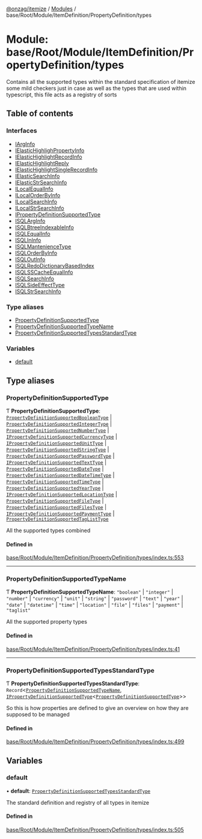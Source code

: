 [@onzag/itemize](../README.md) / [Modules](../modules.md) / base/Root/Module/ItemDefinition/PropertyDefinition/types

# Module: base/Root/Module/ItemDefinition/PropertyDefinition/types

Contains all the supported types within the standard specification of itemize
some mild checkers just in case as well as the types that are used within
typescript, this file acts as a registry of sorts

## Table of contents

### Interfaces

- [IArgInfo](../interfaces/base_Root_Module_ItemDefinition_PropertyDefinition_types.IArgInfo.md)
- [IElasticHighlighPropertyInfo](../interfaces/base_Root_Module_ItemDefinition_PropertyDefinition_types.IElasticHighlighPropertyInfo.md)
- [IElasticHighlightRecordInfo](../interfaces/base_Root_Module_ItemDefinition_PropertyDefinition_types.IElasticHighlightRecordInfo.md)
- [IElasticHighlightReply](../interfaces/base_Root_Module_ItemDefinition_PropertyDefinition_types.IElasticHighlightReply.md)
- [IElasticHighlightSingleRecordInfo](../interfaces/base_Root_Module_ItemDefinition_PropertyDefinition_types.IElasticHighlightSingleRecordInfo.md)
- [IElasticSearchInfo](../interfaces/base_Root_Module_ItemDefinition_PropertyDefinition_types.IElasticSearchInfo.md)
- [IElasticStrSearchInfo](../interfaces/base_Root_Module_ItemDefinition_PropertyDefinition_types.IElasticStrSearchInfo.md)
- [ILocalEqualInfo](../interfaces/base_Root_Module_ItemDefinition_PropertyDefinition_types.ILocalEqualInfo.md)
- [ILocalOrderByInfo](../interfaces/base_Root_Module_ItemDefinition_PropertyDefinition_types.ILocalOrderByInfo.md)
- [ILocalSearchInfo](../interfaces/base_Root_Module_ItemDefinition_PropertyDefinition_types.ILocalSearchInfo.md)
- [ILocalStrSearchInfo](../interfaces/base_Root_Module_ItemDefinition_PropertyDefinition_types.ILocalStrSearchInfo.md)
- [IPropertyDefinitionSupportedType](../interfaces/base_Root_Module_ItemDefinition_PropertyDefinition_types.IPropertyDefinitionSupportedType.md)
- [ISQLArgInfo](../interfaces/base_Root_Module_ItemDefinition_PropertyDefinition_types.ISQLArgInfo.md)
- [ISQLBtreeIndexableInfo](../interfaces/base_Root_Module_ItemDefinition_PropertyDefinition_types.ISQLBtreeIndexableInfo.md)
- [ISQLEqualInfo](../interfaces/base_Root_Module_ItemDefinition_PropertyDefinition_types.ISQLEqualInfo.md)
- [ISQLInInfo](../interfaces/base_Root_Module_ItemDefinition_PropertyDefinition_types.ISQLInInfo.md)
- [ISQLMantenienceType](../interfaces/base_Root_Module_ItemDefinition_PropertyDefinition_types.ISQLMantenienceType.md)
- [ISQLOrderByInfo](../interfaces/base_Root_Module_ItemDefinition_PropertyDefinition_types.ISQLOrderByInfo.md)
- [ISQLOutInfo](../interfaces/base_Root_Module_ItemDefinition_PropertyDefinition_types.ISQLOutInfo.md)
- [ISQLRedoDictionaryBasedIndex](../interfaces/base_Root_Module_ItemDefinition_PropertyDefinition_types.ISQLRedoDictionaryBasedIndex.md)
- [ISQLSSCacheEqualInfo](../interfaces/base_Root_Module_ItemDefinition_PropertyDefinition_types.ISQLSSCacheEqualInfo.md)
- [ISQLSearchInfo](../interfaces/base_Root_Module_ItemDefinition_PropertyDefinition_types.ISQLSearchInfo.md)
- [ISQLSideEffectType](../interfaces/base_Root_Module_ItemDefinition_PropertyDefinition_types.ISQLSideEffectType.md)
- [ISQLStrSearchInfo](../interfaces/base_Root_Module_ItemDefinition_PropertyDefinition_types.ISQLStrSearchInfo.md)

### Type aliases

- [PropertyDefinitionSupportedType](base_Root_Module_ItemDefinition_PropertyDefinition_types.md#propertydefinitionsupportedtype)
- [PropertyDefinitionSupportedTypeName](base_Root_Module_ItemDefinition_PropertyDefinition_types.md#propertydefinitionsupportedtypename)
- [PropertyDefinitionSupportedTypesStandardType](base_Root_Module_ItemDefinition_PropertyDefinition_types.md#propertydefinitionsupportedtypesstandardtype)

### Variables

- [default](base_Root_Module_ItemDefinition_PropertyDefinition_types.md#default)

## Type aliases

### PropertyDefinitionSupportedType

Ƭ **PropertyDefinitionSupportedType**: [`PropertyDefinitionSupportedBooleanType`](base_Root_Module_ItemDefinition_PropertyDefinition_types_boolean.md#propertydefinitionsupportedbooleantype) \| [`PropertyDefinitionSupportedIntegerType`](base_Root_Module_ItemDefinition_PropertyDefinition_types_integer.md#propertydefinitionsupportedintegertype) \| [`PropertyDefinitionSupportedNumberType`](base_Root_Module_ItemDefinition_PropertyDefinition_types_number.md#propertydefinitionsupportednumbertype) \| [`IPropertyDefinitionSupportedCurrencyType`](../interfaces/base_Root_Module_ItemDefinition_PropertyDefinition_types_currency.IPropertyDefinitionSupportedCurrencyType.md) \| [`IPropertyDefinitionSupportedUnitType`](../interfaces/base_Root_Module_ItemDefinition_PropertyDefinition_types_unit.IPropertyDefinitionSupportedUnitType.md) \| [`PropertyDefinitionSupportedStringType`](base_Root_Module_ItemDefinition_PropertyDefinition_types_string.md#propertydefinitionsupportedstringtype) \| [`PropertyDefinitionSupportedPasswordType`](base_Root_Module_ItemDefinition_PropertyDefinition_types_password.md#propertydefinitionsupportedpasswordtype) \| [`IPropertyDefinitionSupportedTextType`](../interfaces/base_Root_Module_ItemDefinition_PropertyDefinition_types_text.IPropertyDefinitionSupportedTextType.md) \| [`PropertyDefinitionSupportedDateType`](base_Root_Module_ItemDefinition_PropertyDefinition_types_date.md#propertydefinitionsupporteddatetype) \| [`PropertyDefinitionSupportedDateTimeType`](base_Root_Module_ItemDefinition_PropertyDefinition_types_datetime.md#propertydefinitionsupporteddatetimetype) \| [`PropertyDefinitionSupportedTimeType`](base_Root_Module_ItemDefinition_PropertyDefinition_types_time.md#propertydefinitionsupportedtimetype) \| [`PropertyDefinitionSupportedYearType`](base_Root_Module_ItemDefinition_PropertyDefinition_types_year.md#propertydefinitionsupportedyeartype) \| [`IPropertyDefinitionSupportedLocationType`](../interfaces/base_Root_Module_ItemDefinition_PropertyDefinition_types_location.IPropertyDefinitionSupportedLocationType.md) \| [`PropertyDefinitionSupportedFileType`](base_Root_Module_ItemDefinition_PropertyDefinition_types_file.md#propertydefinitionsupportedfiletype) \| [`PropertyDefinitionSupportedFilesType`](base_Root_Module_ItemDefinition_PropertyDefinition_types_files.md#propertydefinitionsupportedfilestype) \| [`IPropertyDefinitionSupportedPaymentType`](../interfaces/base_Root_Module_ItemDefinition_PropertyDefinition_types_payment.IPropertyDefinitionSupportedPaymentType.md) \| [`PropertyDefinitionSupportedTagListType`](base_Root_Module_ItemDefinition_PropertyDefinition_types_taglist.md#propertydefinitionsupportedtaglisttype)

All the supported types combined

#### Defined in

[base/Root/Module/ItemDefinition/PropertyDefinition/types/index.ts:553](https://github.com/onzag/itemize/blob/f2db74a5/base/Root/Module/ItemDefinition/PropertyDefinition/types/index.ts#L553)

___

### PropertyDefinitionSupportedTypeName

Ƭ **PropertyDefinitionSupportedTypeName**: ``"boolean"`` \| ``"integer"`` \| ``"number"`` \| ``"currency"`` \| ``"unit"`` \| ``"string"`` \| ``"password"`` \| ``"text"`` \| ``"year"`` \| ``"date"`` \| ``"datetime"`` \| ``"time"`` \| ``"location"`` \| ``"file"`` \| ``"files"`` \| ``"payment"`` \| ``"taglist"``

All the supported property types

#### Defined in

[base/Root/Module/ItemDefinition/PropertyDefinition/types/index.ts:41](https://github.com/onzag/itemize/blob/f2db74a5/base/Root/Module/ItemDefinition/PropertyDefinition/types/index.ts#L41)

___

### PropertyDefinitionSupportedTypesStandardType

Ƭ **PropertyDefinitionSupportedTypesStandardType**: `Record`<[`PropertyDefinitionSupportedTypeName`](base_Root_Module_ItemDefinition_PropertyDefinition_types.md#propertydefinitionsupportedtypename), [`IPropertyDefinitionSupportedType`](../interfaces/base_Root_Module_ItemDefinition_PropertyDefinition_types.IPropertyDefinitionSupportedType.md)<[`PropertyDefinitionSupportedType`](base_Root_Module_ItemDefinition_PropertyDefinition_types.md#propertydefinitionsupportedtype)\>\>

So this is how properties are defined to give an overview on
how they are supposed to be managed

#### Defined in

[base/Root/Module/ItemDefinition/PropertyDefinition/types/index.ts:499](https://github.com/onzag/itemize/blob/f2db74a5/base/Root/Module/ItemDefinition/PropertyDefinition/types/index.ts#L499)

## Variables

### default

• **default**: [`PropertyDefinitionSupportedTypesStandardType`](base_Root_Module_ItemDefinition_PropertyDefinition_types.md#propertydefinitionsupportedtypesstandardtype)

The standard definition and registry of all types in itemize

#### Defined in

[base/Root/Module/ItemDefinition/PropertyDefinition/types/index.ts:505](https://github.com/onzag/itemize/blob/f2db74a5/base/Root/Module/ItemDefinition/PropertyDefinition/types/index.ts#L505)
